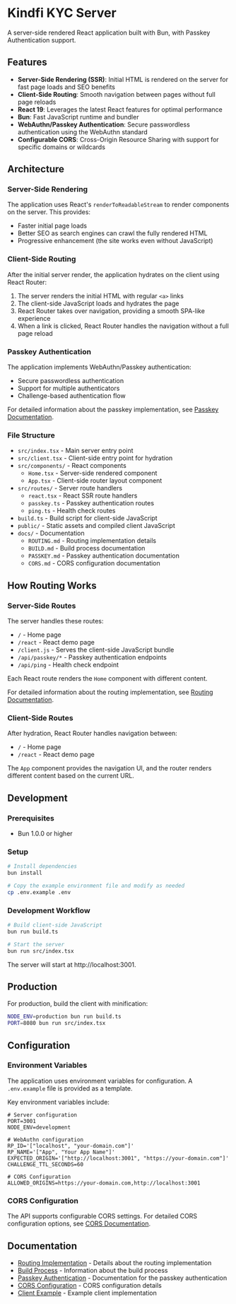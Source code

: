 # Kindfi KYC Server

A server-side rendered React application built with Bun, with Passkey Authentication support.

## Features

- **Server-Side Rendering (SSR)**: Initial HTML is rendered on the server for fast page loads and SEO benefits
- **Client-Side Routing**: Smooth navigation between pages without full page reloads
- **React 19**: Leverages the latest React features for optimal performance
- **Bun**: Fast JavaScript runtime and bundler
- **WebAuthn/Passkey Authentication**: Secure passwordless authentication using the WebAuthn standard
- **Configurable CORS**: Cross-Origin Resource Sharing with support for specific domains or wildcards

## Architecture

### Server-Side Rendering

The application uses React's `renderToReadableStream` to render components on the server. This provides:

- Faster initial page loads
- Better SEO as search engines can crawl the fully rendered HTML
- Progressive enhancement (the site works even without JavaScript)

### Client-Side Routing

After the initial server render, the application hydrates on the client using React Router:

1. The server renders the initial HTML with regular `<a>` links
2. The client-side JavaScript loads and hydrates the page
3. React Router takes over navigation, providing a smooth SPA-like experience
4. When a link is clicked, React Router handles the navigation without a full page reload

### Passkey Authentication

The application implements WebAuthn/Passkey authentication:

- Secure passwordless authentication
- Support for multiple authenticators
- Challenge-based authentication flow

For detailed information about the passkey implementation, see [Passkey Documentation](docs/PASSKEY.md).

### File Structure

- `src/index.tsx` - Main server entry point
- `src/client.tsx` - Client-side entry point for hydration
- `src/components/` - React components
  - `Home.tsx` - Server-side rendered component
  - `App.tsx` - Client-side router layout component
- `src/routes/` - Server route handlers
  - `react.tsx` - React SSR route handlers
  - `passkey.ts` - Passkey authentication routes
  - `ping.ts` - Health check routes
- `build.ts` - Build script for client-side JavaScript
- `public/` - Static assets and compiled client JavaScript
- `docs/` - Documentation
  - `ROUTING.md` - Routing implementation details
  - `BUILD.md` - Build process documentation
  - `PASSKEY.md` - Passkey authentication documentation
  - `CORS.md` - CORS configuration documentation

## How Routing Works

### Server-Side Routes

The server handles these routes:

- `/` - Home page
- `/react` - React demo page
- `/client.js` - Serves the client-side JavaScript bundle
- `/api/passkey/*` - Passkey authentication endpoints
- `/api/ping` - Health check endpoint

Each React route renders the `Home` component with different content.

For detailed information about the routing implementation, see [Routing Documentation](docs/ROUTING.md).

### Client-Side Routes

After hydration, React Router handles navigation between:

- `/` - Home page
- `/react` - React demo page

The `App` component provides the navigation UI, and the router renders different content based on the current URL.

## Development

### Prerequisites

- Bun 1.0.0 or higher

### Setup

```bash
# Install dependencies
bun install

# Copy the example environment file and modify as needed
cp .env.example .env
```

### Development Workflow

```bash
# Build client-side JavaScript
bun run build.ts

# Start the server
bun run src/index.tsx
```

The server will start at http://localhost:3001.

## Production

For production, build the client with minification:

```bash
NODE_ENV=production bun run build.ts
PORT=8080 bun run src/index.tsx
```

## Configuration

### Environment Variables

The application uses environment variables for configuration. A `.env.example` file is provided as a template.

Key environment variables include:

```
# Server configuration
PORT=3001
NODE_ENV=development

# WebAuthn configuration
RP_ID='["localhost", "your-domain.com"]'
RP_NAME='["App", "Your App Name"]'
EXPECTED_ORIGIN='["http://localhost:3001", "https://your-domain.com"]'
CHALLENGE_TTL_SECONDS=60

# CORS Configuration
ALLOWED_ORIGINS=https://your-domain.com,http://localhost:3001
```

### CORS Configuration

The API supports configurable CORS settings. For detailed CORS configuration options, see [CORS Documentation](docs/CORS.md).

## Documentation

- [Routing Implementation](docs/ROUTING.md) - Details about the routing implementation
- [Build Process](docs/BUILD.md) - Information about the build process
- [Passkey Authentication](docs/PASSKEY.md) - Documentation for the passkey authentication
- [CORS Configuration](docs/CORS.md) - CORS configuration details
- [Client Example](docs/client-example.js) - Example client implementation
